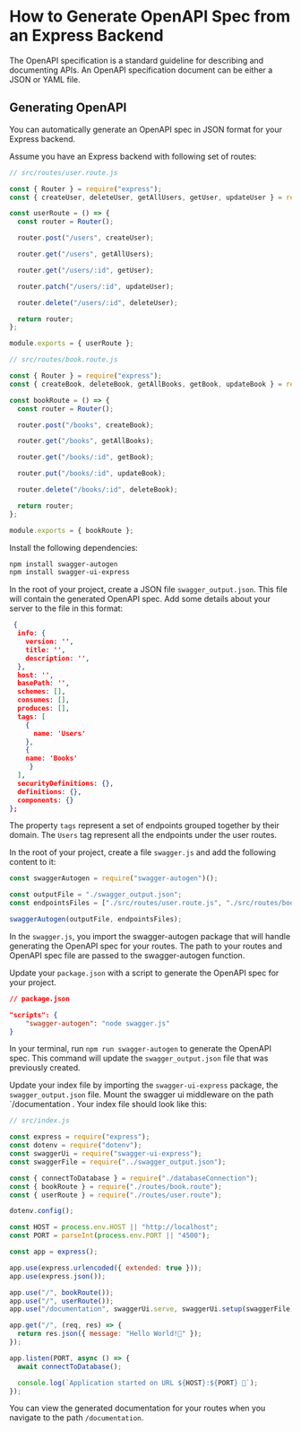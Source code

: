 # How to Generate OpenAPI Spec from an Express Backend

The OpenAPI specification is a standard guideline for describing and documenting APIs. An OpenAPI specification document can be either a JSON or YAML file.

## Generating OpenAPI

You can automatically generate an OpenAPI spec in JSON format for your Express backend.

Assume you have an Express backend with following set of routes:

```js
// src/routes/user.route.js

const { Router } = require("express");
const { createUser, deleteUser, getAllUsers, getUser, updateUser } = require("../controllers/user.controller");

const userRoute = () => {
  const router = Router();

  router.post("/users", createUser);

  router.get("/users", getAllUsers);

  router.get("/users/:id", getUser);

  router.patch("/users/:id", updateUser);

  router.delete("/users/:id", deleteUser);

  return router;
};

module.exports = { userRoute };
```

```js
// src/routes/book.route.js

const { Router } = require("express");
const { createBook, deleteBook, getAllBooks, getBook, updateBook } = require("../controllers/book.controller");

const bookRoute = () => {
  const router = Router();

  router.post("/books", createBook);

  router.get("/books", getAllBooks);

  router.get("/books/:id", getBook);

  router.put("/books/:id", updateBook);

  router.delete("/books/:id", deleteBook);

  return router;
};

module.exports = { bookRoute };
```

Install the following dependencies:

```bash
npm install swagger-autogen
npm install swagger-ui-express
```

In the root of your project, create a JSON file `swagger_output.json`. This file will contain the generated OpenAPI spec. Add some details about your server to the file in this format:

```json
 {
  info: {
    version: '',
    title: '',
    description: '',
  },
  host: '',
  basePath: '',
  schemes: [],
  consumes: [],
  produces: [],
  tags: [
    {
      name: 'Users'
    },
    {
    name: 'Books'
     }
  ],
  securityDefinitions: {},
  definitions: {},
  components: {}
};
```

The property `tags` represent a set of endpoints grouped together by their domain. The `Users` tag represent all the endpoints under the user routes.

In the root of your project, create a file `swagger.js` and add the following content to it:

```js
const swaggerAutogen = require("swagger-autogen")();

const outputFile = "./swagger_output.json";
const endpointsFiles = ["./src/routes/user.route.js", "./src/routes/book.route.js"];

swaggerAutogen(outputFile, endpointsFiles);
```

In the `swagger.js`, you import the swagger-autogen package that will handle generating the OpenAPI spec for your routes. The path to your routes and OpenAPI spec file are passed to the swagger-autogen function.

Update your `package.json` with a script to generate the OpenAPI spec for your project.

```json
// package.json

"scripts": {
    "swagger-autogen": "node swagger.js"
}
```

In your terminal, run `npm run swagger-autogen` to generate the OpenAPI spec. This command will update the `swagger_output.json` file that was previously created.

Update your index file by importing the `swagger-ui-express` package, the `swagger_output.json` file. Mount the swagger ui middleware on the path `/documentation
. Your index file should look like this:

```js
// src/index.js

const express = require("express");
const dotenv = require("dotenv");
const swaggerUi = require("swagger-ui-express");
const swaggerFile = require("../swagger_output.json");

const { connectToDatabase } = require("./databaseConnection");
const { bookRoute } = require("./routes/book.route");
const { userRoute } = require("./routes/user.route");

dotenv.config();

const HOST = process.env.HOST || "http://localhost";
const PORT = parseInt(process.env.PORT || "4500");

const app = express();

app.use(express.urlencoded({ extended: true }));
app.use(express.json());

app.use("/", bookRoute());
app.use("/", userRoute());
app.use("/documentation", swaggerUi.serve, swaggerUi.setup(swaggerFile));

app.get("/", (req, res) => {
  return res.json({ message: "Hello World!🎉" });
});

app.listen(PORT, async () => {
  await connectToDatabase();

  console.log(`Application started on URL ${HOST}:${PORT} 🎉`);
});
```

You can view the generated documentation for your routes when you navigate to the path `/documentation`.
